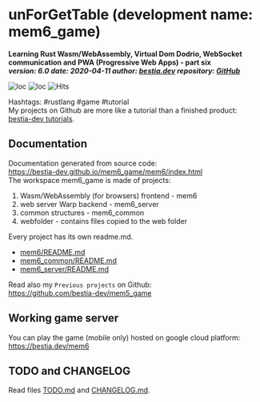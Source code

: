 # unForGetTable (development name: mem6_game)

**Learning Rust Wasm/WebAssembly, Virtual Dom Dodrio, WebSocket communication and PWA (Progressive Web Apps) - part six**  
***version: 6.0  date: 2020-04-11 author: [bestia.dev](https://bestia.dev) repository: [GitHub](https://github.com/bestia-dev/mem6)***  

![loc](https://img.shields.io/badge/lines_of_Rust_code-3129-success)
![loc](https://img.shields.io/badge/lines_of_docs/comments-1335-informational)
![Hits](https://bestia.dev/webpage_hit_counter/get_svg_image/607954316.svg)

Hashtags: #rustlang #game #tutorial  
My projects on Github are more like a tutorial than a finished product: [bestia-dev tutorials](https://github.com/bestia-dev/tutorials_rust_wasm).

## Documentation

Documentation generated from source code:  
<https://bestia-dev.github.io/mem6_game/mem6/index.html>  
The workspace mem6_game is made of projects:  

1. Wasm/WebAssembly (for browsers) frontend - mem6  
2. web server Warp backend - mem6_server  
3. common structures - mem6_common  
4. webfolder - contains files copied to the web folder

Every project has its own readme.md.  

- [mem6/README.md](
https://github.com/bestia-dev/mem6_game/blob/master/mem6/README.md)  
- [mem6_common/README.md](https://github.com/bestia-dev/mem6_game/blob/master/mem6_common/README.md)  
- [mem6_server/README.md](https://github.com/bestia-dev/mem6_game/blob/master/mem6_server/README.md)  
  
Read also my `Previous projects` on Github:  
<https://github.com/bestia-dev/mem5_game>  

## Working game server

You can play the game (mobile only) hosted on google cloud platform:  
<https://bestia.dev/mem6>  

## TODO and CHANGELOG

Read files [TODO.md](https://github.com/bestia-dev/mem6_game/blob/master/TODO.md) and [CHANGELOG.md](https://github.com/bestia-dev/mem6_game/blob/master/CHANGELOG.md).  
